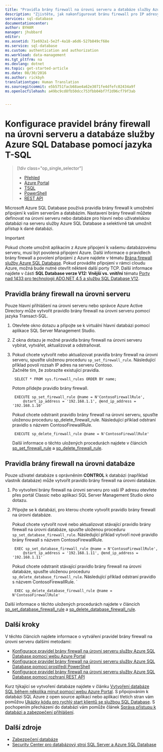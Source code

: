 ```yaml
---
title: "Pravidla brány firewall na úrovni serveru a databáze služby Azure SQL Database pomocí jazyka T-SQL | Dokumentace Microsoftu"
description: "Zjistěte, jak nakonfigurovat bránu firewall pro IP adresy, ze kterých se přistupuje k databázím SQL Azure."
services: sql-database
documentationcenter: 
author: BYHAM
manager: jhubbard
editor: 
ms.assetid: 71e692a1-5e2f-4a18-a6d6-527b849cf68e
ms.service: sql-database
ms.custom: authentication and authorization
ms.workload: data-management
ms.tgt_pltfrm: na
ms.devlang: dotnet
ms.topic: get-started-article
ms.date: 08/30/2016
ms.author: rickbyh
translationtype: Human Translation
ms.sourcegitcommit: e5b5751facb68ae4a62e3071fe4dfefc02434a9f
ms.openlocfilehash: a49bc9cd8fb50dcc753fbb04bf7f2d96cf79f3ab


---
```

# <a name="configure-azure-sql-database-server-level-and-database-level-firewall-rules-using-t-sql"></a>Konfigurace pravidel brány firewall na úrovni serveru a databáze služby Azure SQL Database pomocí jazyka T-SQL
> [!div class="op_single_selector"]
> * [Přehled](sql-database-firewall-configure.md)
> * [Azure Portal](sql-database-configure-firewall-settings.md)
> * [TSQL](sql-database-configure-firewall-settings-tsql.md)
> * [PowerShell](sql-database-configure-firewall-settings-powershell.md)
> * [REST API](sql-database-configure-firewall-settings-rest.md)
> 
> 

Microsoft Azure SQL Database používá pravidla brány firewall k umožnění připojení k vašim serverům a databázím. Nastavení brány firewall můžete definovat na úrovni serveru nebo databáze pro hlavní nebo uživatelskou databázi na serveru služby Azure SQL Database a selektivně tak umožnit přístup k dané databázi.

> [!IMPORTANT]
> Pokud chcete umožnit aplikacím z Azure připojení k vašemu databázovému serveru, musí být povolená připojení Azure. Další informace o pravidlech brány firewall a povolení připojení z Azure najdete v tématu [Brána firewall služby Azure SQL Database](sql-database-firewall-configure.md). Pokud provádíte připojení v rámci cloudu Azure, možná bude nutné otevřít některé další porty TCP. Další informace najdete v části **SQL Database verze V12: Vnější vs. vnitřní** tématu [Porty nad 1433 pro technologii ADO.NET 4.5 a službu SQL Database V12](sql-database-develop-direct-route-ports-adonet-v12.md).
> 
> 

## <a name="server-level-firewall-rules"></a>Pravidla brány firewall na úrovni serveru
Pouze hlavní přihlášení na úrovni serveru nebo správce Azure Active Directory může vytvořit pravidlo brány firewall na úrovni serveru pomocí jazyka Transact-SQL.

1. Otevřete okno dotazu a připojte se k virtuální hlavní databázi pomocí aplikace SQL Server Management Studio.
2. Z okna dotazu je možné pravidla brány firewall na úrovni serveru vybírat, vytvářet, aktualizovat a odstraňovat.
3. Pokud chcete vytvořit nebo aktualizovat pravidla brány firewall na úrovni serveru, spusťte uloženou proceduru `sp_set_firewall_rule`. Následující příklad povolí rozsah IP adres na serveru Contoso.<br/>Začněte tím, že zobrazíte existující pravidla.
   
        SELECT * FROM sys.firewall_rules ORDER BY name;
   
    Potom přidejte pravidlo brány firewall.
   
        EXECUTE sp_set_firewall_rule @name = N'ContosoFirewallRule',
            @start_ip_address = '192.168.1.1', @end_ip_address = '192.168.1.10'
   
    Pokud chcete odstranit pravidlo brány firewall na úrovni serveru, spusťte uloženou proceduru sp_delete_firewall_rule. Následující příklad odstraní pravidlo s názvem ContosoFirewallRule.
   
        EXECUTE sp_delete_firewall_rule @name = N'ContosoFirewallRule'
   
   Další informace o těchto uložených procedurách najdete v článcích [sp_set_firewall_rule](https://msdn.microsoft.com/library/dn270017.aspx) a [sp_delete_firewall_rule](https://msdn.microsoft.com/library/dn270024.aspx).

## <a name="database-level-firewall-rules"></a>Pravidla brány firewall na úrovni databáze
Pouze uživatel databáze s oprávněním **CONTROL** k databázi (například vlastník databáze) může vytvořit pravidlo brány firewall na úrovni databáze.

1. Po vytvoření brány firewall na úrovni serveru pro vaši IP adresu otevřete přes portál Classic nebo aplikaci SQL Server Management Studio okno dotazu.
2. Připojte se k databázi, pro kterou chcete vytvořit pravidlo brány firewall na úrovni databáze.
   
    Pokud chcete vytvořit nové nebo aktualizovat stávající pravidlo brány firewall na úrovni databáze, spusťte uloženou proceduru `sp_set_database_firewall_rule`. Následující příklad vytvoří nové pravidlo brány firewall s názvem ContosoFirewallRule.
   
        EXEC sp_set_database_firewall_rule @name = N'ContosoFirewallRule', 
            @start_ip_address = '192.168.1.11', @end_ip_address = '192.168.1.11'
   
    Pokud chcete odstranit stávající pravidlo brány firewall na úrovni databáze, spusťte uloženou proceduru `sp_delete_database_firewall_rule`. Následující příklad odstraní pravidlo s názvem ContosoFirewallRule.
   `
   
        EXEC sp_delete_database_firewall_rule @name = N'ContosoFirewallRule'

Další informace o těchto uložených procedurách najdete v článcích [sp_set_database_firewall_rule](https://msdn.microsoft.com/library/dn270010.aspx) a [sp_delete_database_firewall_rule](https://msdn.microsoft.com/library/dn270030.aspx).

## <a name="next-steps"></a>Další kroky
V těchto článcích najdete informace o vytváření pravidel brány firewall na úrovni serveru dalšími metodami: 

* [Konfigurace pravidel brány firewall na úrovni serveru služby Azure SQL Database pomocí webu Azure Portal](sql-database-configure-firewall-settings.md)
* [Konfigurace pravidel brány firewall na úrovni serveru služby Azure SQL Database pomocí prostředí PowerShell](sql-database-configure-firewall-settings-powershell.md)
* [Konfigurace pravidel brány firewall na úrovni serveru služby Azure SQL Database pomocí rozhraní REST API](sql-database-configure-firewall-settings-rest.md)

Kurz týkající se vytvoření databáze najdete v článku [Vytvoření databáze SQL během několika minut pomocí webu Azure Portal](sql-database-get-started.md).
S připojováním k databázi SQL Azure z open source aplikací nebo aplikací třetích stran vám pomůžou [Ukázky kódu pro rychlý start klientů se službou SQL Database](https://msdn.microsoft.com/library/azure/ee336282.aspx).
S pochopením přecházení do databází vám pomůže článek [Správa přístupu k databázi a zabezpečení přihlášení](https://msdn.microsoft.com/library/azure/ee336235.aspx).

## <a name="additional-resources"></a>Další zdroje
* [Zabezpečení databáze](sql-database-security-overview.md)
* [Security Center pro databázový stroj SQL Server a Azure SQL Database](https://msdn.microsoft.com/library/bb510589)




<!--HONumber=Dec16_HO4-->


